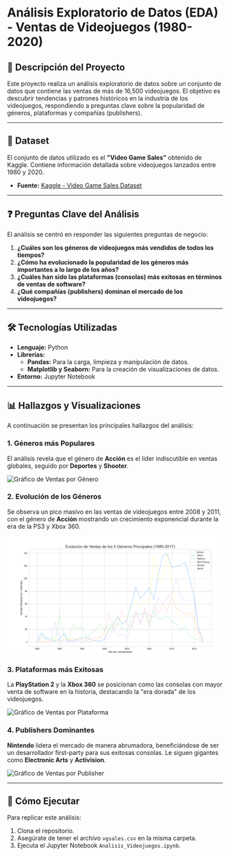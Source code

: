 # Análisis Exploratorio de Datos (EDA) - Ventas de Videojuegos (1980-2020)

## 📖 Descripción del Proyecto

Este proyecto realiza un análisis exploratorio de datos sobre un conjunto de datos que contiene las ventas de más de 16,500 videojuegos. El objetivo es descubrir tendencias y patrones históricos en la industria de los videojuegos, respondiendo a preguntas clave sobre la popularidad de géneros, plataformas y compañías (publishers).

---

## 💾 Dataset

El conjunto de datos utilizado es el **"Video Game Sales"** obtenido de Kaggle. Contiene información detallada sobre videojuegos lanzados entre 1980 y 2020.

- **Fuente:** [Kaggle - Video Game Sales Dataset](https://www.kaggle.com/datasets/gregorut/videogamesales)

---

## ❓ Preguntas Clave del Análisis

El análisis se centró en responder las siguientes preguntas de negocio:

1.  **¿Cuáles son los géneros de videojuegos más vendidos de todos los tiempos?**
2.  **¿Cómo ha evolucionado la popularidad de los géneros más importantes a lo largo de los años?**
3.  **¿Cuáles han sido las plataformas (consolas) más exitosas en términos de ventas de software?**
4.  **¿Qué compañías (publishers) dominan el mercado de los videojuegos?**

---

## 🛠️ Tecnologías Utilizadas

- **Lenguaje:** Python
- **Librerías:**
  - **Pandas:** Para la carga, limpieza y manipulación de datos.
  - **Matplotlib y Seaborn:** Para la creación de visualizaciones de datos.
- **Entorno:** Jupyter Notebook

---

## 📊 Hallazgos y Visualizaciones

A continuación se presentan los principales hallazgos del análisis:

### 1. Géneros más Populares
El análisis revela que el género de **Acción** es el líder indiscutible en ventas globales, seguido por **Deportes** y **Shooter**.

![Gráfico de Ventas por Género](RUTA/A/TU/IMAGEN/genero.png)

### 2. Evolución de los Géneros
Se observa un pico masivo en las ventas de videojuegos entre 2008 y 2011, con el género de **Acción** mostrando un crecimiento exponencial durante la era de la PS3 y Xbox 360.

![Gráfico de Evolución de Géneros](https://github.com/Diegomed11/Analisis_de_datos-en-videojuegos/blob/main/images/evoluciongenero.png?raw=true)

### 3. Plataformas más Exitosas
La **PlayStation 2** y la **Xbox 360** se posicionan como las consolas con mayor venta de software en la historia, destacando la "era dorada" de los videojuegos.

![Gráfico de Ventas por Plataforma](RUTA/A/TU/IMAGEN/plataformas.png)

### 4. Publishers Dominantes
**Nintendo** lidera el mercado de manera abrumadora, beneficiándose de ser un desarrollador first-party para sus exitosas consolas. Le siguen gigantes como **Electronic Arts** y **Activision**.

![Gráfico de Ventas por Publisher](RUTA/A/TU/IMAGEN/publishers.png)

---

## 🚀 Cómo Ejecutar
Para replicar este análisis:
1. Clona el repositorio.
2. Asegúrate de tener el archivo `vgsales.csv` en la misma carpeta.
3. Ejecuta el Jupyter Notebook `Analisis_Videojuegos.ipynb`.
